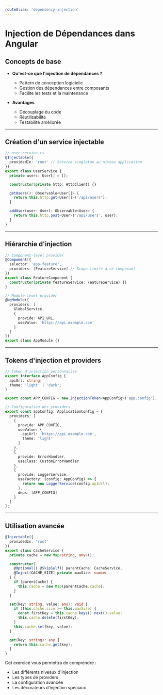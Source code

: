 ```yaml
---
routeAlias: 'dependency-injection'
---
```


# Injection de Dépendances dans Angular

## Concepts de base

- **Qu'est-ce que l'injection de dépendances ?**
  - Pattern de conception logicielle
  - Gestion des dépendances entre composants
  - Facilite les tests et la maintenance

- **Avantages**
  - Découplage du code
  - Réutilisabilité
  - Testabilité améliorée

---

## Création d'un service injectable

```typescript
// user.service.ts
@Injectable({
  providedIn: 'root' // Service singleton au niveau application
})
export class UserService {
  private users: User[] = [];

  constructor(private http: HttpClient) {}

  getUsers(): Observable<User[]> {
    return this.http.get<User[]>('/api/users');
  }

  addUser(user: User): Observable<User> {
    return this.http.post<User>('/api/users', user);
  }
}
```

---

## Hiérarchie d'injection

```typescript
// Component-level provider
@Component({
  selector: 'app-feature',
  providers: [FeatureService] // Scope limité à ce composant
})
export class FeatureComponent {
  constructor(private featureService: FeatureService) {}
}

// Module-level provider
@NgModule({
  providers: [
    GlobalService,
    {
      provide: API_URL,
      useValue: 'https://api.example.com'
    }
  ]
})
export class AppModule {}
```

---

## Tokens d'injection et providers

```typescript
// Token d'injection personnalisé
export interface AppConfig {
  apiUrl: string;
  theme: 'light' | 'dark';
}

export const APP_CONFIG = new InjectionToken<AppConfig>('app.config');

// Configuration des providers
export const appConfig: ApplicationConfig = {
  providers: [
    {
      provide: APP_CONFIG,
      useValue: {
        apiUrl: 'https://api.example.com',
        theme: 'light'
      }
    },
    {
      provide: ErrorHandler,
      useClass: CustomErrorHandler
    },
    {
      provide: LoggerService,
      useFactory: (config: AppConfig) => {
        return new LoggerService(config.apiUrl);
      },
      deps: [APP_CONFIG]
    }
  ]
};
```

---

## Utilisation avancée

```typescript
@Injectable({
  providedIn: 'root'
})
export class CacheService {
  private cache = new Map<string, any>();

  constructor(
    @Optional() @SkipSelf() parentCache: CacheService,
    @Inject(CACHE_SIZE) private maxSize: number
  ) {
    if (parentCache) {
      this.cache = new Map(parentCache.cache);
    }
  }

  set(key: string, value: any): void {
    if (this.cache.size >= this.maxSize) {
      const firstKey = this.cache.keys().next().value;
      this.cache.delete(firstKey);
    }
    this.cache.set(key, value);
  }

  get(key: string): any {
    return this.cache.get(key);
  }
}
```

Cet exercice vous permettra de comprendre :
- Les différents niveaux d'injection
- Les types de providers
- La configuration avancée
- Les décorateurs d'injection spéciaux 